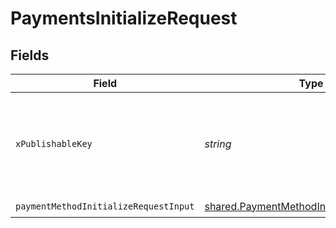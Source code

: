 # PaymentsInitializeRequest


## Fields

| Field                                                                                                    | Type                                                                                                     | Required                                                                                                 | Description                                                                                              |
| -------------------------------------------------------------------------------------------------------- | -------------------------------------------------------------------------------------------------------- | -------------------------------------------------------------------------------------------------------- | -------------------------------------------------------------------------------------------------------- |
| `xPublishableKey`                                                                                        | *string*                                                                                                 | :heavy_check_mark:                                                                                       | The publicly viewable identifier used to identify a merchant division.                                   |
| `paymentMethodInitializeRequestInput`                                                                    | [shared.PaymentMethodInitializeRequestInput](../../models/shared/paymentmethodinitializerequestinput.md) | :heavy_check_mark:                                                                                       | N/A                                                                                                      |